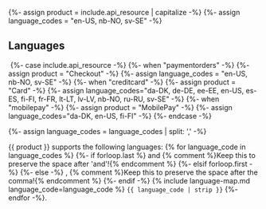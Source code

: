 {%- assign product = include.api_resource  | capitalize -%}
{%- assign language_codes = "en-US, nb-NO, sv-SE" -%}

## Languages
​
{%- case include.api_resource  -%}
    {%- when "paymentorders" -%}
        {%- assign product = "Checkout" -%}
        {%- assign language_codes = "en-US, nb-NO, sv-SE" -%}
    {%- when "creditcard" -%}
        {%- assign product = "Card" -%}
        {%- assign language_codes="da-DK, de-DE, ee-EE, en-US, es-ES, fi-FI, fr-FR, lt-LT, lv-LV, nb-NO, ru-RU, sv-SE" -%}
    {%- when "mobilepay" -%}
        {%- assign product = "MobilePay" -%}
        {%- assign language_codes="da-DK, en-US, fi-FI" -%}
{%- endcase -%}

{%- assign language_codes = language_codes | split: ',' -%}

{{ product }} supports the following languages:
{% for language_code in language_codes %}
{%- if forloop.last %}
 and {% comment %}Keep this to preserve the space after 'and'!{% endcomment %}
{%- elsif forloop.first -%}
{%- else -%}
, {% comment %}Keep this to preserve the space after the comma!{% endcomment %}
{%- endif -%}
{% include language-map.md language_code=language_code %} `{{ language_code | strip }}`
{%- endfor -%}.
